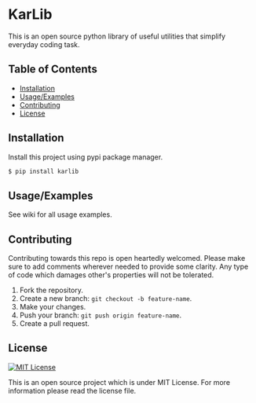 # KarLib

This is an open source python library of useful utilities that simplify everyday coding task.


## Table of Contents

- [Installation](#-installation)
- [Usage/Examples](#-usageexamples)
- [Contributing](#-contributing)
- [License](#-license)


## Installation

Install this project using pypi package manager.
```bash
$ pip install karlib
```

## Usage/Examples

See wiki for all usage examples.


## Contributing

Contributing towards this repo is open heartedly welcomed. Please make sure to add comments wherever needed to provide some clarity. Any type of code which damages other's properties will not be tolerated.

1. Fork the repository.
2. Create a new branch: `git checkout -b feature-name`.
3. Make your changes.
4. Push your branch: `git push origin feature-name`.
5. Create a pull request.


## License

[![MIT License](https://img.shields.io/badge/License-MIT-green.svg)](https://choosealicense.com/licenses/mit/)

This is an open source project which is under MIT License. For more information please read the license file.
